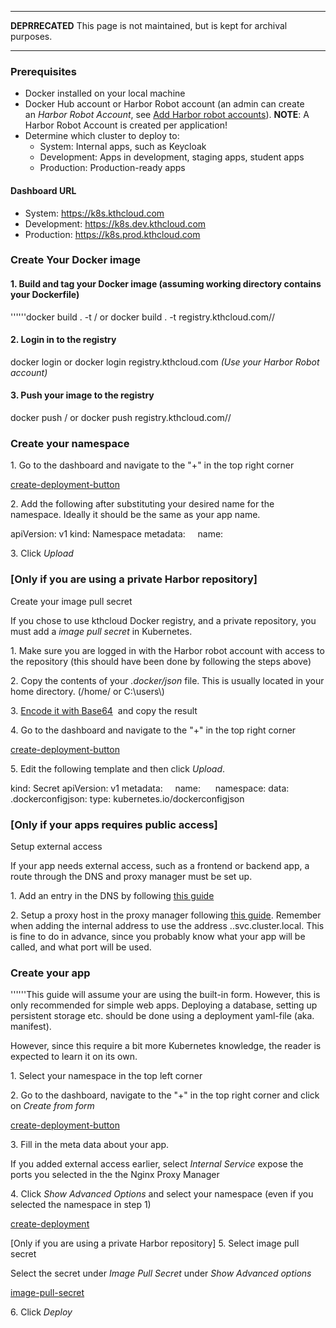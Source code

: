 <hr style="width:100%;text-align:left;margin-left:0">

<b>DEPRRECATED</b> This page is not maintained, but is kept for archival
purposes.

<hr style="width:100%;text-align:left;margin-left:0">


<span id="prerequisites"></span>

### Prerequisites

  - Docker installed on your local machine
  - Docker Hub account or Harbor Robot account (an admin can create
    an *Harbor Robot Account*, see [Add Harbor robot
    accounts](https://www.kth.se/social/group/kth-cloud/page/add-harbor-robot-accounts/)).
    **NOTE**: A Harbor Robot Account is created per application\!
  - Determine which cluster to deploy to:
      - System: Internal apps, such as Keycloak
      - Development: Apps in development, staging apps, student apps
      - Production: Production-ready apps

<span id="dashboard-url"></span>

#### Dashboard URL

  - System: https://k8s.kthcloud.com
  - Development: https://k8s.dev.kthcloud.com
  - Production: https://k8s.prod.kthcloud.com

<span id="create-your-docker-image"></span>

### Create Your Docker image

<span id="build-and-tag-your-docker-image-assuming-working-directory-contains-your-dockerfile"></span>

#### 1\. Build and tag your Docker image (assuming working directory contains your Dockerfile)

''''''docker build . -t <my docker account>/<my docker image>
or
docker build . -t registry.kthcloud.com/<my project>/<my image>

<span id="login-in-to-the-registry"></span>

#### **2. Login in to the registry**

docker login
or
docker login registry.kthcloud.com *(Use your Harbor Robot account)*

<span id="push-your-image-to-the-registry"></span>

#### 3\. Push your image to the registry

docker push <Docker Hub repo>/<my image>
or
docker push registry.kthcloud.com/<my project>/<my image>

<span id="create-your-namespace"></span>

### **Create your namespace**

1\. Go to the dashboard and navigate to the "+" in the top right corner

[create-deployment-button](/File:Plus.png "wikilink")

2\. Add the following after substituting your desired name for the
namespace. Ideally it should be the same as your app name.

apiVersion: v1
kind: Namespace
metadata:
    name: *<namespace name>*

3\. Click *Upload*

<span id="only-if-you-are-using-a-private-harbor-repository-create-your-image-pull-secret"></span>

### \[Only if you are using a private Harbor repository\]
Create your image pull secret

If you chose to use kthcloud Docker registry, and a <span>private</span>
repository, you must add a *image pull secret* in Kubernetes.

1\. Make sure you are logged in with the Harbor robot account with
access to the repository (this should have been done by following the
steps above)

2\. Copy the contents of your *.docker/json* file. This is usually
located in your home directory. (/home/<username> or
C:\\users\\<username>)

3. [Encode it with Base64](https://www.base64encode.org/)  and copy the
result

<span>4. Go to the dashboard and navigate to the "+" in the top right
corner</span>

[create-deployment-button](/File:Plus.png "wikilink")

5\. Edit the following template and then click *Upload*.

kind: Secret
apiVersion: v1
metadata:
    name: **<my secret name>**
    namespace: **<my namespace>**
data:
    .dockerconfigjson: **<Base64 encoded result>**
type: kubernetes.io/dockerconfigjson

<span id="only-if-your-apps-requires-public-access-setup-external-access"></span>

### \[Only if your apps requires public access\]
Setup external access 

If your app needs external access, such as a frontend or backend app, a
route through the DNS and proxy manager must be set up. 

1\. Add an entry in the DNS by following [this
guide](https://www.kth.se/social/group/kth-cloud/page/create-dns-entry/)

2\. Setup a proxy host in the proxy manager following [this
guide](https://www.kth.se/social/group/kth-cloud/page/create-route-in-nginx-proxy-manager/).
Remember when adding the internal address to use the address
<app name>.<namespace>.svc.cluster.local. This is fine to do in advance,
since you probably know what your app will be called, and what port will
be used.

<span id="create-your-app"></span>

### Create your app

''''''This guide will assume your are using the built-in form. However,
this is only recommended for simple web apps.
Deploying a database, setting up persistent storage etc. should be done
using a deployment yaml-file (aka. manifest).

However, since this require a bit more Kubernetes knowledge, the reader
is expected to learn it on its own. 

1\. Select your namespace in the top left corner

2. <span>Go to the dashboard, navigate to the "+" in the top right
corner</span> and click on *Create from form*

[create-deployment-button](/File:Plus.png "wikilink")

3\. Fill in the meta data about your app.

If you added external access earlier, select *Internal Service* expose
the ports you selected in the the Nginx Proxy Manager

4\. Click *Show Advanced Options* and select your namespace (even if you
selected the namespace in step 1) 

[create-deployment](/File:Advanced.png "wikilink")

\[Only if you are using a private Harbor repository\]
5\. Select image pull secret 

Select the secret under *Image Pull Secret* under *Show Advanced
options*

[image-pull-secret](/File:Pull-secret.png "wikilink")

6\. Click *Deploy*